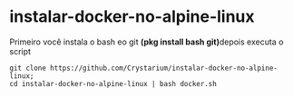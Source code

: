 # instalar-docker-no-alpine-linux
Primeiro você instala o bash eo git <strong>(pkg install bash git)</strong>depois executa o script
```
git clone https://github.com/Crystarium/instalar-docker-no-alpine-linux;
cd instalar-docker-no-alpine-linux | bash docker.sh
```
